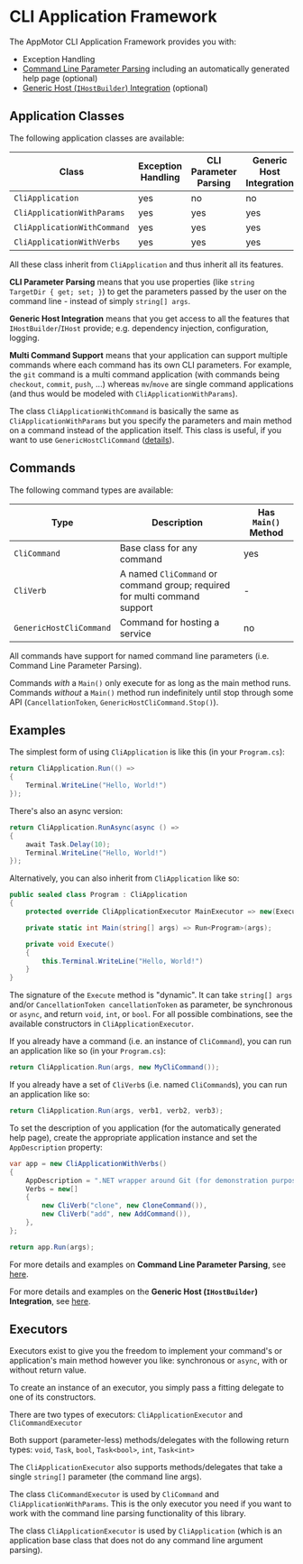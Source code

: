 # CLI Application Framework

The AppMotor CLI Application Framework provides you with:

* Exception Handling
* [Command Line Parameter Parsing](CommandLine/README.md) including an automatically generated help page (optional)
* [Generic Host (`IHostBuilder`) Integration](CommandLine/README.GenericHost.md) (optional)

## Application Classes

The following application classes are available:

| Class                         | Exception Handling | CLI Parameter Parsing | Generic Host Integration | Multi Command Support
| ----------------------------- | ------------------ | --------------------- | ------------------------ | ---------------------
| `CliApplication`              | yes                | no                    | no                       | no
| `CliApplicationWithParams`    | yes                | yes                   | yes                      | no
| `CliApplicationWithCommand`   | yes                | yes                   | yes                      | no
| `CliApplicationWithVerbs`     | yes                | yes                   | yes                      | yes

All these class inherit from `CliApplication` and thus inherit all its features.

**CLI Parameter Parsing** means that you use properties (like `string TargetDir { get; set; }`) to get the parameters passed by the user on the command line - instead of simply `string[] args`.

**Generic Host Integration** means that you get access to all the features that `IHostBuilder`/`IHost` provide; e.g. dependency injection, configuration, logging.

**Multi Command Support** means that your application can support multiple commands where each command has its own CLI parameters. For example, the `git` command is a multi command application (with commands being `checkout`, `commit`, `push`, ...) whereas `mv`/`move` are single command applications (and thus would be modeled with `CliApplicationWithParams`).

The class `CliApplicationWithCommand` is basically the same as `CliApplicationWithParams` but you specify the parameters and main method on a command instead of the application itself. This class is useful, if you want to use `GenericHostCliCommand` ([details](CommandLine/Hosting/README.md)).

## Commands

The following command types are available:

| Type                    | Description                                                               | Has `Main()` Method
| ----------------------- | ------------------------------------------------------------------------- | -------------------
| `CliCommand`            | Base class for any command                                                | yes
| `CliVerb`               | A named `CliCommand` or command group; required for multi command support | -
| `GenericHostCliCommand` | Command for hosting a service                                             | no

All commands have support for named command line parameters (i.e. Command Line Parameter Parsing).

Commands *with* a `Main()` only execute for as long as the main method runs. Commands *without* a `Main()` method run indefinitely until stop through some API (`CancellationToken`, `GenericHostCliCommand.Stop()`).

## Examples

The simplest form of using `CliApplication` is like this (in your `Program.cs`):

```c#
return CliApplication.Run(() =>
{
    Terminal.WriteLine("Hello, World!")
});
```

There's also an async version:

```c#
return CliApplication.RunAsync(async () =>
{
    await Task.Delay(10);
    Terminal.WriteLine("Hello, World!")
});
```

Alternatively, you can also inherit from `CliApplication` like so:

```c#
public sealed class Program : CliApplication
{
    protected override CliApplicationExecutor MainExecutor => new(Execute);

    private static int Main(string[] args) => Run<Program>(args);

    private void Execute()
    {
        this.Terminal.WriteLine("Hello, World!")
    }
}
```

The signature of the `Execute` method is "dynamic". It can take `string[] args` and/or `CancellationToken cancellationToken` as parameter, be synchronous or `async`, and return `void`, `int`, or `bool`. For all possible combinations, see the available constructors in `CliApplicationExecutor`.

If you already have a command (i.e. an instance of `CliCommand`), you can run an application like so (in your `Program.cs`):

```c#
return CliApplication.Run(args, new MyCliCommand());
```

If you already have a set of `CliVerb`s (i.e. named `CliCommand`s), you can run an application like so:

```c#
return CliApplication.Run(args, verb1, verb2, verb3);
```

To set the description of you application (for the automatically generated help page), create the appropriate application instance and set the `AppDescription` property:

```c#
var app = new CliApplicationWithVerbs()
{
    AppDescription = ".NET wrapper around Git (for demonstration purposes). The commands are non-functional.",
    Verbs = new[]
    {
        new CliVerb("clone", new CloneCommand()),
        new CliVerb("add", new AddCommand()),
    },
};

return app.Run(args);
```

For more details and examples on **Command Line Parameter Parsing**, see [here](CommandLine/README.md).

For more details and examples on the **Generic Host (`IHostBuilder`) Integration**, see [here](CommandLine/README.GenericHost.md).

## Executors

Executors exist to give you the freedom to implement your command's or application's main method however you like: synchronous or `async`, with or without return value.

To create an instance of an executor, you simply pass a fitting delegate to one of its constructors.

There are two types of executors: `CliApplicationExecutor` and `CliCommandExecutor`

Both support (parameter-less) methods/delegates with the following return types: `void`, `Task`, `bool`, `Task<bool>`, `int`, `Task<int>`

The `CliApplicationExecutor` also supports methods/delegates that take a single `string[]` parameter (the command line args).

The class `CliCommandExecutor` is used by `CliCommand` and `CliApplicationWithParams`. This is the only executor you need if you want to work with the command line parsing functionality of this library.

The class `CliApplicationExecutor` is used by `CliApplication` (which is an application base class that does not do any command line argument parsing).
